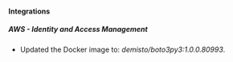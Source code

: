 #### Integrations
##### AWS - Identity and Access Management
- Updated the Docker image to: *demisto/boto3py3:1.0.0.80993*.
